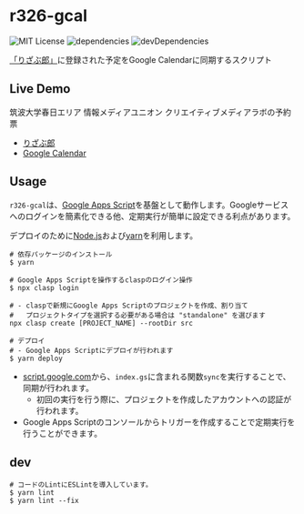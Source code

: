 # r326-gcal
![MIT License](https://img.shields.io/badge/license-MIT-blue)
![dependencies](https://david-dm.org/clab-team/r326-gcal.svg)
![devDependencies](https://david-dm.org/clab-team/r326-gcal/dev-status.svg)

[「りざぶ郎」](https://r326.com)に登録された予定をGoogle Calendarに同期するスクリプト

## Live Demo
筑波大学春日エリア 情報メディアユニオン クリエイティブメディアラボの予約票

* [りざぶ郎](https://www.r326.com/b/main.aspx?id=clab)
* [Google Calendar](https://calendar.google.com/calendar/embed?src=q2thfrpju4gmkrqcrpq83gpe5k%40group.calendar.google.com&ctz=Asia%2FTokyo)

## Usage
`r326-gcal`は、[Google Apps Script](https://script.google.com)を基盤として動作します。Googleサービスへのログインを簡素化できる他、定期実行が簡単に設定できる利点があります。

デプロイのために[Node.js](https://nodejs.org/ja/)および[yarn](https://yarnpkg.com/lang/ja/)を利用します。

```shell
# 依存パッケージのインストール
$ yarn

# Google Apps Scriptを操作するclaspのログイン操作
$ npx clasp login

# - claspで新規にGoogle Apps Scriptのプロジェクトを作成、割り当て
#   プロジェクトタイプを選択する必要がある場合は "standalone" を選びます
npx clasp create [PROJECT_NAME] --rootDir src

# デプロイ
# - Google Apps Scriptにデプロイが行われます
$ yarn deploy
```
* [script.google.com](https://script.google.com)から、`index.gs`に含まれる関数`sync`を実行することで、同期が行われます。
  * 初回の実行を行う際に、プロジェクトを作成したアカウントへの認証が行われます。
* Google Apps Scriptのコンソールからトリガーを作成することで定期実行を行うことができます。

## dev
```
# コードのLintにESLintを導入しています。
$ yarn lint
$ yarn lint --fix
```
